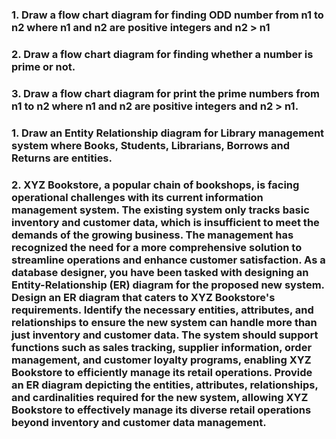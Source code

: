 ### 1. Draw a flow chart diagram for finding ODD number from n1 to n2 where n1 and n2 are positive integers and n2 > n1
### 2. Draw a flow chart diagram for finding whether a number is prime or not. 
### 3. Draw a flow chart diagram for print the prime numbers from n1 to n2 where n1 and n2 are positive integers and n2 > n1. 

### 1. Draw an Entity Relationship diagram for Library management system where Books, Students, Librarians, Borrows and Returns are entities. 
### 2. XYZ Bookstore, a popular chain of bookshops, is facing operational challenges with its current information management system. The existing system only tracks basic inventory and customer data, which is insufficient to meet the demands of the growing business. The management has recognized the need for a more comprehensive solution to streamline operations and enhance customer satisfaction. As a database designer, you have been tasked with designing an Entity-Relationship (ER) diagram for the proposed new system. Design an ER diagram that caters to XYZ Bookstore's requirements. Identify the necessary entities, attributes, and relationships to ensure the new system can handle more than just inventory and customer data. The system should support functions such as sales tracking, supplier information, order management, and customer loyalty programs, enabling XYZ Bookstore to efficiently manage its retail operations. Provide an ER diagram depicting the entities, attributes, relationships, and cardinalities required for the new system, allowing XYZ Bookstore to effectively manage its diverse retail operations beyond inventory and customer data management.